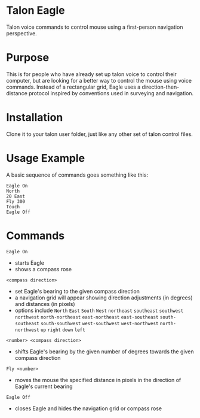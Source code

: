 # Talon Eagle
Talon voice commands to control mouse using a first-person navigation perspective.
# Purpose
This is for people who have already set up talon voice to control their computer, but are looking for a better way to control the mouse using voice commands. Instead of a rectangular grid, Eagle uses a direction-then-distance protocol inspired by conventions used in surveying and navigation. 
# Installation
Clone it to your talon user folder, just like any other set of talon control files. 
# Usage Example
A basic sequence of commands goes something like this:  

``` Eagle On ```  
``` North ```  
``` 20 East ```  
``` Fly 300 ```  
``` Touch ```  
``` Eagle Off ```  
# Commands
``` Eagle On ```  
  * starts Eagle  
  * shows a compass rose  

``` <compass direction> ```  
  * set Eagle's bearing to the given compass direction  
  * a navigation grid will appear showing direction adjustments (in degrees) and distances (in pixels)
  * options include ```North``` ```East``` ```South``` ```West``` ```northeast``` ```southeast``` ```southwest``` ```northwest``` ```north-northeast``` ```east-northeast``` ```east-southeast``` ```south-southeast``` ```south-southwest``` ```west-southwest``` ```west-northwest``` ```north-northwest``` ```up``` ```right``` ```down``` ```left```  

``` <number> <compass direction> ```  
  * shifts Eagle's bearing by the given number of degrees towards the given compass direction  

``` Fly <number> ```  
  * moves the mouse the specified distance in pixels in the direction of Eagle's current bearing  

``` Eagle Off ```  
  * closes Eagle and hides the navigation grid or compass rose
